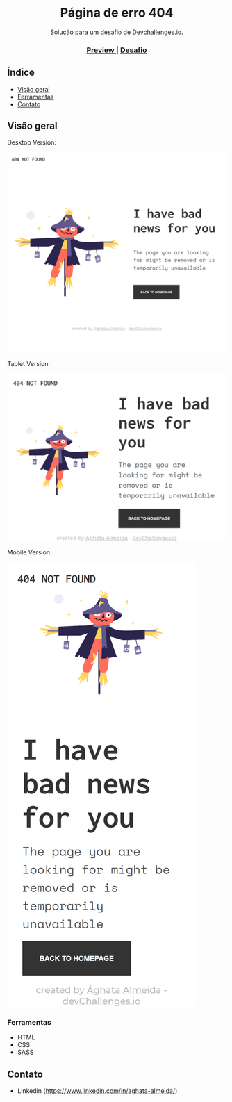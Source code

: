 <!-- Please update value in the {}  -->

<h1 align="center">Página de erro 404</h1>

<div align="center">
   Solução para um desafio de <a href="http://devchallenges.io" target="_blank">Devchallenges.io</a>.
</div>

<div align="center">
  <h3>
    <a href="https://https://404-page-dev-challenges.vercel.app/" target="_blank" >
      Preview
    </a>
    <span> | </span>
    <a href="https://devchallenges.io/challenges/wBunSb7FPrIepJZAg0sY"  target="_blank" >
      Desafio
    </a>
  </h3>
</div>

<!-- TABLE OF CONTENTS -->

## Índice

- [Visão geral](#visão-geral)
- [Ferramentas](#ferramentas)
- [Contato](#contato)

<!-- OVERVIEW -->

## Visão geral

Desktop Version:

![screenshot](./screenshots/desktop-version.png)

Tablet Version:

![screenshot](./screenshots/tablet-version.png)

Mobile Version:

![screenshot](./screenshots/mobile-version.png)

### Ferramentas

<!-- This section should list any major frameworks that you built your project using. Here are a few examples.-->

- HTML
- CSS
- [SASS](https://sass-lang.com/)

## Contato

- Linkedin (https://www.linkedin.com/in/aghata-almeida/)
